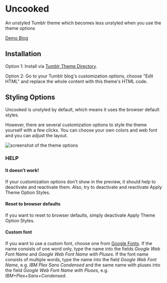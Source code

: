 # Uncooked
An unstyled Tumblr theme which becomes less unstyled when you use the theme options

[Demo Blog](https://uncookedtheme.tumblr.com)

## Installation
Option 1: Install via [Tumblr Theme Directory](https://www.tumblr.com/theme/40883).

Option 2: Go to your Tumblr blog's customization options, choose "Edit HTML" and replace the whole content with this theme's HTML code.

## Styling Options
Uncooked is unstyled by default, which means it uses the browser default styles.

However, there are several customization options to style the theme yourself with a few clicks. You can choose your own colors and web font and you can adjust the layout.

![screenshot of the theme options](https://78.media.tumblr.com/ac226a3a11bc72c6a099d41cbab2de1f/tumblr_inline_p6mfgiibJg1qz96uv_500.png)

### HELP

#### It doesn’t work!
If your customization options don’t show in the preview, it should help to deactivate and reactivate them. Also, try to deactivate and reactivate Apply Theme Option Styles.

#### Reset to browser defaults
If you want to reset to browser defaults, simply deactivate Apply Theme Option Styles.

#### Custom font
If you want to use a custom font, choose one from [Google Fonts](http://fonts.google.com). If the name consists of one word only, type the name into the fields *Google Web Font Name* and *Google Web Font Name with Pluses*. If the font name consists of multiple words, type the name into the field *Google Web Font Name*, e.g. *IBM Plex Sans Condensed* and the same name with pluses into the field *Google Web Font Name with Pluses*, e.g. *IBM+Plex+Sans+Condensed*.